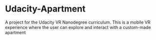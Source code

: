 # Udacity-Apartment
A project for the Udacity VR Nanodegree curriculum. This is a mobile VR experience where the user can explore and interact with a custom-made apartment
